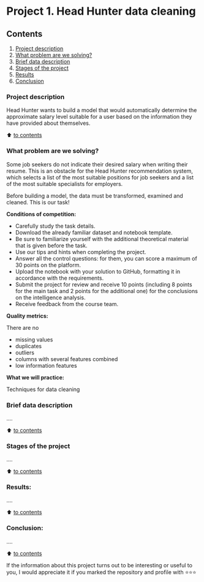 # Project 1. Head Hunter data cleaning

## Contents
1. [Project description](#project-description)
1. [What problem are we solving?](#what-problem-are-we-solving?)
1. [Brief data description](#brief-data-description)
1. [Stages of the project](#stages-of-the-project)
1. [Results](#results)
1. [Conclusion](#conclusion)

### Project description

Head Hunter wants to build a model that would automatically determine the approximate salary level suitable for a user based on the information they have provided about themselves. 

:arrow_up: [to contents](#contents)


### What problem are we solving?

Some job seekers do not indicate their desired salary when writing their resume. This is an obstacle for the Head Hunter recommendation system, which selects a list of the most suitable positions for job seekers and a list of the most suitable specialists for employers.

Before building a model, the data must be transformed, examined and cleaned. This is our task!

**Conditions of competition:**

- Carefully study the task details.
- Download the already familiar dataset and notebook template.
- Be sure to familiarize yourself with the additional theoretical material that is given before the task.
- Use our tips and hints when completing the project.
- Answer all the control questions: for them, you can score a maximum of 30 points on the platform.
- Upload the notebook with your solution to GitHub, formatting it in accordance with the requirements.
- Submit the project for review and receive 10 points (including 8 points for the main task and 2 points for the additional one) for the conclusions on the intelligence analysis.
- Receive feedback from the course team.

**Quality metrics:**

There are no
- missing values
- duplicates
- outliers
- columns with several features combined
- low information features

**What we will practice:**

Techniques for data cleaning


### Brief data description
....

:arrow_up: [to contents](#contents)


### Stages of the project
....

:arrow_up: [to contents](#contents)


### Results:
....

:arrow_up: [to contents](#contents)


### Conclusion:
....

:arrow_up: [to contents](#contents)


If the information about this project turns out to be interesting or useful to you, I would appreciate it if you marked the repository and profile with ⭐️⭐️⭐️